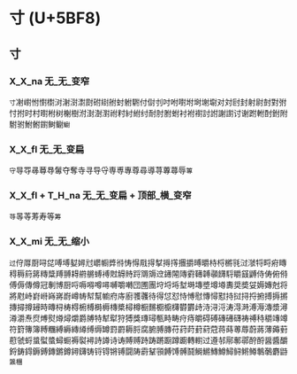 # 寸 (U+5BF8)

## 寸

### X_X_na 无_无_变窄
`寸`㓔㠚㤔㦠㯹㳔㴬㴻㵱㷉䂤䋽䑧䖞䠵䮛付傠刌吋咐嚉坿埘塮墛对対尀封射尉尌對弣忖拊时村㬣柎树榭樹泭湗澍濧祔籿紂紨纣耐肘胕蚹衬袝襨討詂謝譵讨谢跗軵酎鉜附駙驸鮒鲋鑆鲥鳚`䲁`

### X_X_fl 无_无_变扁
`守`㝵㝶㝷䔿䙷䰊夺奪寺寻导寽専尃專尊尋導荨蓴蕁辱`篿`

### X_X_fl + T_H_na 无_无_变扁 + 顶部_横_变窄
`䒭`㫭䓁䓓寿等`筹`

### X_X_mi 无_无_缩小 
`过`㑏㕌㕑㖊㖚㗘㙛㜂㜦㝴㠨㡡㢡㣥㤽㥂㦺㧹㨍㩊㩐㩛㩱㬍㬭㭙㭩㯍㲕㳡㶁㸹㽟㾈䁣䅞䅶䈙䉃䊜䊢䍸䎔䎪䒀䒂䗚䙏䙸䚟䝰䟹䢆䢇䢘䥬䦙䧠䨴䪇䪙䫮䭦䮑䂃䵾䶈侍俦俯偫傅傉傳僔冠剸博厨哷嗕嘚噂噚嚩嚼囀団圑團垨埒埓堼塒塼墏墫壿夀奨奬姇媷嫥尅将將屗峙崶崻嵵嶈嶎嶟帱幇幫幮府庤廚彟彠待得怤怼恃愽慰慱憳懟持挝挦捋捬搏搙摪摶撏撙攳時暷桪梼棏椨榑榯槈槫槳樳樽橱䵁櫉櫥欂欎欝歭洔浔浖涛淂溡溥溽漙漿潯澊灂焘焤煿熨燇燖爝爵牔特犎犚狩猼獎瑼璕甎畤畴疛痔皭碍磗磚礡礴祷禣秲穱竱竴符篈簙簿糐糰縛縟縳繜缚缛罇罸罻耨脟腐腑膊膞苻荮莳葑葤蒄蒋蒔蒪蓐蔚蔣薄薅薱藯虢蛶螀螱螿蟳蟵褥褽襑詩譐诗诪賻赙跱踌蹡蹰蹲躕轉轛过遵邿鄏鄟鄩酧酹醤醬釂鋝鋳鍀鎒鎛鏄鏘鐏鐞鑮铸锊锝锵镈闘陦霨鞤頱餺馎髆鬪鰣鱂鱄鱒鱘鲟鳉鳟鷒鷷麝鼭`䵼檲`